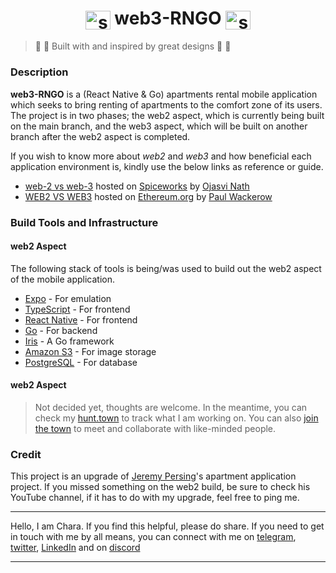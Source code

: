 ## <h1 align="center"><img align="center" src="https://video-public.canva.com/VAD8lnOL18Q/v/d889ead9ee.gif" alt="sparkling star" height="30" width="40" /> web3-RNGO <img align="center" src="https://video-public.canva.com/VAD8lnOL18Q/v/d889ead9ee.gif" alt="sparkling star" height="30" width="40" /></h1>
>  :star2: :star2: Built with and inspired by great designs :star2: :star2:

### Description

**web3-RNGO** is a (React Native & Go) apartments rental mobile application which seeks to bring renting of apartments to the comfort zone of its users. The project is in two phases; the web2 aspect, which is currently being built on the main branch, and the web3 aspect, which will be 
built on another branch after the web2 aspect is completed.

If you wish to know more about _web2_ and _web3_ and how beneficial each application environment is, kindly use the below links as reference or guide.
* [web-2 vs web-3](https://www.spiceworks.com/tech/tech-general/articles/web-2-vs-web-3/) hosted on [Spiceworks](https://spiceworks.com) by [Ojasvi Nath](https://www.spiceworks.com/user/about/ojasvi-nath)
* [WEB2 VS WEB3](https://ethereum.org/en/developers/docs/web2-vs-web3/) hosted on [Ethereum.org](https://ethereum.org) by [Paul Wackerow](https://github.com/wackerow)

### Build Tools and Infrastructure

#### web2 Aspect

The following stack of tools is being/was used to build out the web2 aspect of the mobile application.
* [Expo](https://expo.dev) - For emulation
* [TypeScript](https://typescriptlang.org) - For frontend
* [React Native](https://reactnative.dev) - For frontend
* [Go](https://go.dev) - For backend
* [Iris](https://iris-go.com) - A Go framework
* [Amazon S3](https://aws.amazon.com/s3/) - For image storage
* [PostgreSQL](https://postgresql.org) - For database

#### web2 Aspect

> Not decided yet, thoughts are welcome. In the meantime, you can check my [hunt.town](https://hunt.town/@408656960225935361/) to track what I am working on. You can also [join the town](https://hunt.town/) to meet and collaborate with like-minded people.




### Credit

 This project is an upgrade of [Jeremy Persing](https://www.youtube.com/@jeremypersing4484)'s apartment application project. If you missed something on the web2 build, be sure to check his YouTube channel, if it has to do with my upgrade, feel free to ping me.




___
Hello, I am Chara. If you find this helpful, please do share. If you need to get in touch with me by all means, you can connect with me on [telegram](https://t.me/CharaD7), [twitter](https://twitter.com/joy_ayitey), [LinkedIn](http://linkedin.com/in/joy-ayitey-73127699) and on [discord](https://discordapp.com/users/CharaD7#0898)
___
